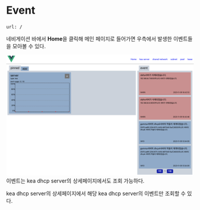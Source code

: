 Event
=====================
    url: /
네비게이션 바에서 **Home**을 클릭해 메인 페이지로 들어가면 우측에서 발생한 이벤트들을 모아볼 수 있다.

![사진을 불러올 수 없습니다.](https://github.com/neneong/keaDHCPManager/blob/main/source/_static/%E1%84%89%E1%85%B3%E1%84%8F%E1%85%B3%E1%84%85%E1%85%B5%E1%86%AB%E1%84%89%E1%85%A3%E1%86%BA%202023-11-09%2016.45.47.png?raw=true)
이벤트는 kea dhcp server의 상세페이지에서도 조회 가능하다.  

kea dhcp server의 상세페이지에서 해당 kea dhcp server의 이벤트만 조회할 수 있다. 

